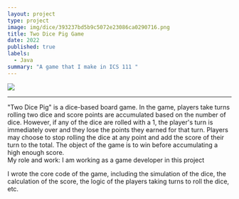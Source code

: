 ```yaml
---
layout: project
type: project
image: img/dice/393237bd5b9c5072e23086ca0290716.png
title: Two Dice Pig Game
date: 2022
published: true
labels:
  - Java
summary: "A game that I make in ICS 111 "
---
```

<img class="imgdice" src="..img/dice/9a826b3959b4b6f1eb2343683995728.png">
<hr>
"Two Dice Pig" is a dice-based board game. In the game, players take turns rolling two dice and score points are accumulated based on the number of dice. However, if any of the dice are rolled with a 1, the player's turn is immediately over and they lose the points they earned for that turn. Players may choose to stop rolling the dice at any point and add the score of their turn to the total. The object of the game is to win before accumulating a high enough score.
<br>
My role and work:
I am working as a game developer in this project

I wrote the core code of the game, including the simulation of the dice, the calculation of the score, the logic of the players taking turns to roll the dice, etc.
